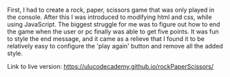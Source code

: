 First, I had to create a rock, paper, scissors game that was only played in the console. After this I was introduced to 
modifying html and css, while using JavaScript. The biggest struggle for me was to figure out how to end the game when the user
or pc finally was able to get five points. It was fun to style the end message, and it came as a relieve that I found it to be 
relatively easy to configure the 'play again' button and remove all the added style. 

Link to live version: https://ulucodecademy.github.io/rockPaperScissors/
